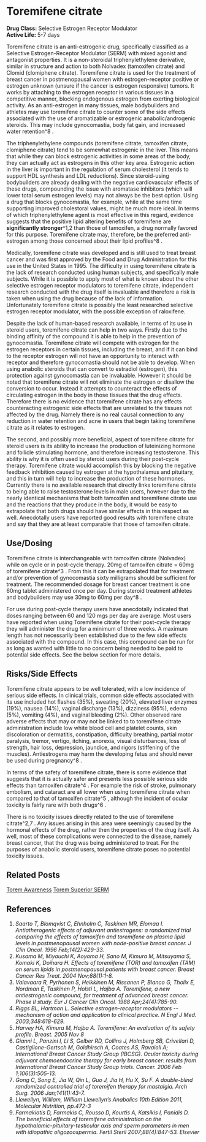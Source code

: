 # Toremifene citrate

**Drug Class:** Selective Estrogen Receptor Modulator  
**Active Life:** 5-7 days

Toremifene citrate is an anti-estrogenic drug, specifically classified as a Selective Estrogen-Receptor Modulator (SERM) with mixed agonist and antagonist properties.  It is a non-steroidal triphenylethylene derivative, similar in structure and action to both Nolvadex (tamoxifen citrate) and Clomid (clomiphene citrate).  Toremifene citrate is used for the treatment of breast cancer in postmenopausal women with estrogen-receptor positive or estrogen unknown (unsure if the cancer is estrogen responsive) tumors.  It works by attaching to the estrogen receptor in various tissues in a competitive manner, blocking endogenous estrogen from exerting biological activity.  As an anti-estrogen in many tissues, male bodybuilders and athletes may use toremifene citrate to counter some of the side effects associated with the use of aromatizable or estrogenic anabolic/androgenic steroids.  This may include gynocomastia, body fat gain, and increased water retention^8 . 

The triphenylethylene compounds (toremifene citrate, tamoxifen citrate, clomiphene citrate) tend to be somewhat estrogenic in the liver.  This means that while they can block estrogenic activities in some areas of the body, they can actually act as estrogens in this other key area.  Estrogenic action in the liver is important in the regulation of serum cholesterol (it tends to support HDL synthesis and LDL reductions).  Since steroid-using bodybuilders are already dealing with the negative cardiovascular effects of these drugs, compounding the issue with aromatase inhibitors (which will lower total serum estrogen levels) may not always be the best option.  Using a drug that blocks gynocomastia, for example, while at the same time supporting improved cholestoral values, might be much more ideal.  In terms of which triphenylethylene agent is most effective in this regard, evidence suggests that the positive lipid altering benefits of toremifene are **significantly stronger**^1,2 than those of tamoxifen, a drug normally favored for this purpose.  Toremifene citrate may, therefore, be the preferred anti-estrogen among those concerned about their lipid profiles^8  .  

Medically, toremifene citrate was developed and is still used to treat breast cancer and was first approved by the Food and Drug Administration for this use in the United States in 1995.  The difficulty in using toremifene citrate is the lack of research conducted using human subjects, and specifically male subjects. While it is possible to apply most of what is known about the other selective estrogen receptor modulators to toremifene citrate, independent research conducted with the drug itself is invaluable and therefore a risk is taken when using the drug because of the lack of information. Unfortunately toremifene citrate is possibly the least researched selective estrogen receptor modulator, with the possible exception of raloxifene.

Despite the lack of human-based research available, in terms of its use in steroid users, toremifene citrate can help in two ways. Firstly due to the binding affinity of the compound it is able to help in the prevention of gynocomastia. Toremifene citrate will compete with estrogen for the estrogen receptors in certain tissues, including the breast, and if it can bind to the receptor estrogen will not have an opportunity to interact with receptor and therefore gynocomastia should not be able to develop. When using anabolic steroids that can convert to estradiol (estrogen), this protection against gynocomastia can be invaluable.  However it should be noted that toremifene citrate will not eliminate the estrogen or disallow the conversion to occur. Instead it attempts to counteract the effects of circulating estrogen in the body in those tissues that the drug effects. Therefore there is no evidence that toremifene citrate has any effects counteracting estrogenic side effects that are unrelated to the tissues not affected by the drug. Namely there is no real causal connection to any reduction in water retention and acne in users that begin taking toremifene citrate as it relates to estrogen.

The second, and possibly more beneficial, aspect of toremifene citrate for steroid users is its ability to increase the production of luteinizing hormone and follicle stimulating hormone, and therefore increasing testosterone. This ability is why it is often used by steroid users during their post-cycle therapy. Toremifene citrate would accomplish this by blocking the negative feedback inhibition caused by estrogen at the hypothalamus and pituitary, and this in turn will help to increase the production of these hormones. Currently there is no available research that directly links toremifene citrate to being able to raise testosterone levels in male users, however due to the nearly identical mechanisms that both tamoxifen and toremifene citrate use and the reactions that they produce in the body, it would be easy to extrapolate that both drugs should have similar effects in this respect as well. Anecdotally users have reported good results with toremifene citrate and say that they are at least comparable that those of tamoxifen citrate.

## Use/Dosing

Toremifene citrate is interchangeable with tamoxifen citrate (Nolvadex) while on cycle or in post-cycle therapy.  20mg of tamoxifen citrate = 60mg of toremifene citrate^3 .  From this it can be extrapolated that for treatment and/or prevention of gynocomastia sixty milligrams should be sufficient for treatment. The recommended dosage for breast cancer treatment is one 60mg tablet administered once per day.  During steroid treatment athletes and bodybuilders may use 30mg to 60mg per day^8  .  

For use during post-cycle therapy users have anecdotally indicated that doses ranging between 60 and 120 mgs per day are average. Most users have reported when using Toremifene citrate for their post-cycle therapy they will administer the drug for a minimum of three weeks. A maximum length has not necessarily been established due to the few side effects associated with the compound. In this case, this compound can be run for as long as wanted with little to no concern being needed to be paid to potential side effects. See the below section for more details.

## Risks/Side Effects

Toremifene citrate appears to be well tolerated, with a low incidence of serious side effects.  In clinical trials, common side effects associated with its use included hot flashes (35%), sweating (20%), elevated liver enzymes (19%), nausea (14%), vaginal discharge (13%), dizziness (95%), edema (5%), vomiting (4%), and vaginal bleeding (2%).  Other observed rare adverse effects that may or may not be linked to to toremifene citrate administration include low white blood cell and platelet counts, skin discoloration or dermatitis, constipation, difficulty breathing, partial motor paralysis, tremor, vertigo, itching, anorexia, visual disturbances, loss of strength, hair loss, depression, jaundice, and rigors (stiffening of the muscles).  Antiestrogens may harm the developing fetus and should never be used during pregnancy^8  .  

In terms of the safety of toremifene citrate, there is some evidence that suggests that it is actually safer and presents less possible serious side effects than tamoxifen citrate^4  .  For example the risk of stroke, pulmonary embolism, and cataract are all lower when using toremifene citrate when compared to that of tamoxifen citrate^5 , although the incident of ocular toxicity is fairly rare with both drugs^6  .

There is no toxicity issues directly related to the use of toremifene citrate^2,7  . Any issues arising in this area were seemingly caused by the hormonal effects of the drug, rather then the properties of the drug itself. As well, most of these complications were connected to the disease, namely breast cancer, that the drug was being administered to treat. For the purposes of anabolic steroid users, toremifene citrate poses no potential toxicity issues.

## Related Posts

[Torem Awareness](/r/steroids/comments/2dd7ch/torem_awareness/)
[Torem Superior SERM](/r/steroids/comments/2hsg7s/toremefine_superior_serm_in_terms_of_secondary/)

## References

1.	*Saarto T, Blomqvist C, Ehnholm C, Taskinen MR, Elomaa I. Antiatherogenic effects of adjuvant antiestrogens: a randomized trial comparing the effects of tamoxifen and toremifene on plasma lipid levels in postmenopausal women with node-positive breast cancer. J Clin Oncol. 1996 Feb;14(2):429-33.*
2.	*Kusama M, Miyauchi K, Aoyama H, Sano M, Kimura M, Mitsuyama S, Komaki K, Doihara H. Effects of toremifene (TOR) and tamoxifen (TAM) on serum lipids in postmenopausal patients with breast cancer. Breast Cancer Res Treat. 2004 Nov;88(1):1-8.*
3.	*Valavaara R, Pyrhonen S, Heikkinen M, Rissanen P, Blanco G, Tholix E, Nordman E, Taskinen P, Holsti L, Hajba A. Toremifene, a new antiestrogenic compound, for treatment of advanced breast cancer. Phase II study. Eur J Cancer Clin Oncol. 1988 Apr;24(4):785-90.*
4.	*Riggs BL, Hartman L. Selective estrogen-receptor modulators -- mechanism of action and application to clinical practice. N Engl J Med. 2003;348:618-629.*
5.	*Harvey HA, Kimura M, Hajba A. Toremifene: An evaluation of its safety profile. Breast. 2005 Nov 8*
6.	*Gianni L, Panzini I, Li S, Gelber RD, Collins J, Holmberg SB, Crivellari D, Castiglione-Gertsch M, Goldhirsch A, Coates AS, Ravaioli A; International Breast Cancer Study Group (IBCSG). Ocular toxicity during adjuvant chemoendocrine therapy for early breast cancer: results from International Breast Cancer Study Group trials. Cancer. 2006 Feb 1;106(3):505-13.*
7.	*Gong C, Song E, Jia W, Qin L, Guo J, Jia H, Hu X, Su F. A double-blind randomized controlled trial of toremifen therapy for mastalgia. Arch Surg. 2006 Jan;141(1):43-7.*
8.	*Llewellyn, William, William Llewellyn’s Anabolics 10th Edition 2011, Molecular Nutrition, pp.472-3*
9.	*Farmakiotis D, Farmakis C, Rousso D, Kourtis A, Katsikis I, Panidis D. The beneficial effects of toremifene administration on the hypothalamic-pituitary-testicular axis and sperm parameters in men with idiopathic oligozoospermia. Fertil Steril 2007;88(4):847-53. Elsevier*